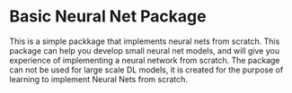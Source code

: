 # Basic Neural Net Package

This is a simple packkage that implements neural nets from scratch.
This package can help you develop small neural net models, and will give you experience of implementing a neural network from scratch.
The package can not be used for large scale DL models, it is created for the purpose of learning to implement Neural Nets from scratch.
